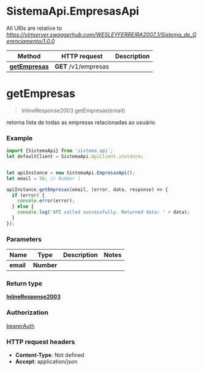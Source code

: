 # SistemaApi.EmpresasApi

All URIs are relative to *https://virtserver.swaggerhub.com/WESLEYFERREIRA2007_1/Sistema_de_Gerenciamento/1.0.0*

Method | HTTP request | Description
------------- | ------------- | -------------
[**getEmpresas**](EmpresasApi.md#getEmpresas) | **GET** /v1/empresas | 

<a name="getEmpresas"></a>
# **getEmpresas**
> InlineResponse2003 getEmpresas(email)



retorna lista de todas as empresas relacionadas ao usuário

### Example
```javascript
import {SistemaApi} from 'sistema_api';
let defaultClient = SistemaApi.ApiClient.instance;


let apiInstance = new SistemaApi.EmpresasApi();
let email = 56; // Number | 

apiInstance.getEmpresas(email, (error, data, response) => {
  if (error) {
    console.error(error);
  } else {
    console.log('API called successfully. Returned data: ' + data);
  }
});
```

### Parameters

Name | Type | Description  | Notes
------------- | ------------- | ------------- | -------------
 **email** | **Number**|  | 

### Return type

[**InlineResponse2003**](InlineResponse2003.md)

### Authorization

[bearerAuth](../README.md#bearerAuth)

### HTTP request headers

 - **Content-Type**: Not defined
 - **Accept**: application/json

